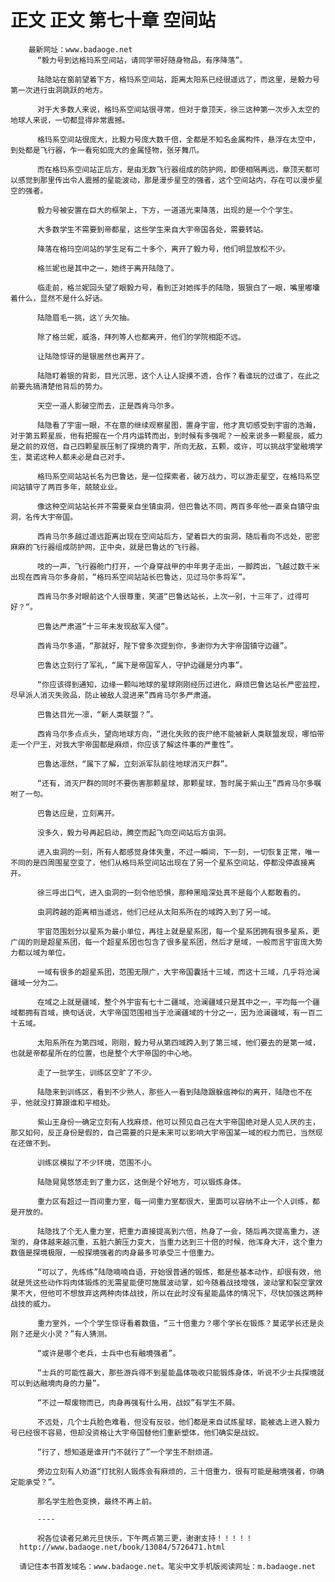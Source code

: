# 正文 正文 第七十章 空间站
        最新网址：www.badaoge.net
          “毅力号到达格玛系空间站，请同学带好随身物品，有序降落”。
      
          陆隐站在窗前望着下方，格玛系空间站，距离太阳系已经很遥远了，而这里，是毅力号第一次进行虫洞跳跃的地方。
      
          对于大多数人来说，格玛系空间站很寻常，但对于章顶天，徐三这种第一次步入太空的地球人来说，一切都显得非常震撼。
      
          格玛系空间站很庞大，比毅力号庞大数千倍，全都是不知名金属构件，悬浮在太空中，到处都是飞行器，乍一看宛如庞大的金属怪物，张牙舞爪。
      
          而在格玛系空间站正后方，是由无数飞行器组成的防护网，即便相隔再远，章顶天都可以感觉到那里传出令人震撼的星能波动，那是漫步星空的强者，这个空间站内，存在可以漫步星空的强者。
      
          毅力号被安置在巨大的框架上，下方，一道道光束降落，出现的是一个个学生。
      
          大多数学生不需要到帝都星，这些学生来自大宇帝国各处，需要转站。
      
          降落在格玛空间站的学生足有二十多个，离开了毅力号，他们明显放松不少。
      
          格兰妮也是其中之一，她终于离开陆隐了。
      
          临走前，格兰妮回头望了眼毅力号，看到正对她挥手的陆隐，狠狠白了一眼，嘴里嘟囔着什么，显然不是什么好话。
      
          陆隐眉毛一挑，这丫头欠抽。
      
          除了格兰妮，威洛，拜列等人也都离开，他们的学院相距不远。
      
          让陆隐惊讶的是银居然也离开了。
      
          陆隐盯着银的背影，目光沉思，这个人让人捉摸不透，合作？看谁玩的过谁了，在此之前要先搞清楚他背后的势力。
      
          天空一道人影破空而去，正是西肯马尔多。
      
          陆隐看了宇宙一眼，不在意的继续观察星图，置身宇宙，他才真切感受到宇宙的浩瀚，对于第五颗星辰，他有把握在一个月内运转而出，到时候有多强呢？一般来说多一颗星辰，威力是之前的双倍，自己四颗星辰压制了探境的青宇，所向无敌，五颗，或许，可以挑战宇堂融境学生，莫诺这种人都未必是自己对手。
      
          格玛系空间站站长名为巴鲁达，是一位探索者，破万战力，可以游走星空，在格玛系空间站镇守了两百多年，兢兢业业。
      
          像这种空间站站长并不需要亲自坐镇虫洞，但巴鲁达不同，两百多年他一直亲自镇守虫洞，名传大宇帝国。
      
          西肯马尔多越过遥远距离出现在空间站后方，望着巨大的虫洞，随后看向不远处，密密麻麻的飞行器组成防护网，正中央，就是巴鲁达的飞行器。
      
          吱的一声，飞行器舱门打开，一个身穿战甲的中年男子走出，一脚跨出，飞越过数千米出现在西肯马尔多身前，“格玛系空间站站长巴鲁达，见过马尔多将军”。
      
          西肯马尔多对眼前这个人很尊重，笑道“巴鲁达站长，上次一别，十三年了，过得可好？”。
      
          巴鲁达严肃道“十三年未发现敌军入侵”。
      
          西肯马尔多道，“那就好，陛下曾多次提到你，多谢你为大宇帝国镇守边疆”。
      
          巴鲁达立刻行了军礼，“属下是帝国军人，守护边疆是分内事”。
      
          “你应该得到通知，边缘一颗叫地球的星球刚刚经历过进化，麻烦巴鲁达站长严密监控，尽早派人消灭失败品，防止被敌人混进来”西肯马尔多严肃道。
      
          巴鲁达目光一凛，“新人类联盟？”。
      
          西肯马尔多点点头，望向地球方向，“进化失败的丧尸绝不能被新人类联盟发现，哪怕带走一个尸王，对我大宇帝国都是麻烦，你应该了解这件事的严重性”。
      
          巴鲁达凛然，“属下了解，立刻派军队前往地球消灭尸群”。
      
          “还有，消灭尸群的同时不要伤害那颗星球，那颗星球，暂时属于紫山王”西肯马尔多嘱咐了一句。
      
          巴鲁达应是，立刻离开。
      
          没多久，毅力号再起启动，腾空而起飞向空间站后方虫洞。
      
          进入虫洞的一刻，所有人都感觉身体失重，不过一瞬间，下一刻，一切恢复正常，唯一不同的是四周围星空变了，他们从格玛系空间站出现在了另一个星系空间站，停都没停直接离开。
      
          徐三呼出口气，进入虫洞的一刻令他恐惧，那种黑暗深处真不是每个人都敢看的。
      
          虫洞跨越的距离相当遥远，他们已经从太阳系所在的域跨入到了另一域。
      
          宇宙范围划分以星系为最小单位，再往上就是星系团，每一个星系团拥有很多星系，更广阔的则是超星系团，每一个超星系团也包含了很多星系团，然后才是域，一般而言宇宙庞大势力都以域为单位。
      
          一域有很多的超星系团，范围无限广，大宇帝国囊括十三域，而这十三域，几乎将沧澜疆域一分为二。
      
          在域之上就是疆域，整个外宇宙有七十二疆域，沧澜疆域只是其中之一，平均每一个疆域都拥有百域，换句话说，大宇帝国范围相当于沧澜疆域的十分之一，因为沧澜疆域，有一百二十五域。
      
          太阳系所在为第四域，刚刚，毅力号从第四域跨入到了第三域，他们要去的是第一域，也就是帝都星所在的位置，也是整个大宇帝国的中心地。
      
          走了一批学生，训练区空旷了不少。
      
          陆隐来到训练区，看到不少熟人，那些人一看到陆隐跟躲瘟神似的离开，陆隐也不在乎，他就没打算跟谁和平相处。
      
          紫山王身份一确定立刻有人找麻烦，他可以预见自己在大宇帝国绝对是人见人厌的主，那又如何，反正身份是假的，自己需要的只是未来可以影响大宇帝国某一域的权力而已，当然现在还做不到。
      
          训练区模拟了不少环境，范围不小。
      
          陆隐晃晃悠悠走到了重力区，这倒是个好地方，可以锻炼身体。
      
          重力区有超过一百间重力室，每一间重力室都很大，里面可以容纳不止一个人训练，都是开放的。
      
          陆隐找了个无人重力室，把重力直接提高到六倍，热身了一会，随后再次提高重力，逐渐的，身体越来越沉重，五脏六腑压力变大，当重力达到三十倍的时候，他浑身大汗，这个重力数值是探境极限，一般探境强者的肉身最多可承受三十倍重力。
      
          “可以了，先练练”陆隐喃喃自语，开始很普通的锻炼，都是些基本动作，却很有效，他就是凭这些动作将肉体锻炼的无需星能便可施展波动掌，如今随着战技增强，波动掌和裂空掌效果不大，但他可不想放弃这两种肉体战技，所以在此时没有星能晶体的情况下，尽快加强这两种战技的威力。
      
          重力室外，一个个学生惊讶看着数值，“三十倍重力？哪个学长在锻炼？莫诺学长还是炎刚？还是火小灵？”有人猜测。
      
          “或许是哪个老兵，士兵中也有融境强者”。
      
          “士兵的可能性最大，那些游兵得不到星能晶体吸收只能锻炼身体，听说不少士兵探境就可以到达融境肉身的力量”。
      
          “不过一帮废物而已，肉身再强有什么用，战奴”有学生不屑。
      
          不远处，几个士兵脸色难看，但没有反驳，他们都是来自试炼星球，能被选上进入毅力号已经很不容易，但却没资格让大宇帝国替他们重新塑体，他们确实是战奴。
      
          “行了，想知道是谁开门不就行了”一个学生不耐烦道。
      
          旁边立刻有人劝道“打扰别人锻炼会有麻烦的，三十倍重力，很有可能是融境强者，你确定能承受？”。
      
          那名学生脸色变换，最终不再上前。
      
          ----
      
          祝各位读者兄弟元旦快乐，下午两点第三更，谢谢支持！！！！！
      http://www.badaoge.net/book/13084/5726471.html
      
      请记住本书首发域名：www.badaoge.net。笔尖中文手机版阅读网址：m.badaoge.net